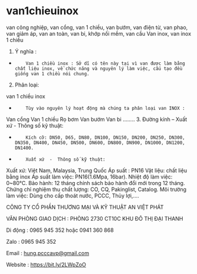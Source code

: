 # van1chieuinox
van công nghiệp, van cổng, van 1 chiều, van bướm, van điện từ, van phao, van giảm áp, van an toàn, van bi, khớp nối mềm, van cầu
                  Van inox, van inox 1 chiều  

 

1. Ý nghĩa :

-         Van 1 chiều inox : Sở dĩ có tên này tại vì van được làm bằng chất liệu inox, về chức năng và nguyên lý làm việc, cấu tạo đều giống van 1 chiều nói chung. 

2.  Phân loại:

van 1 chiều inox

-         Tùy vào nguyên lý hoạt động mà chúng ta phân loại van INOX :

Van cổng
Van 1 chiều
Rọ bơm
Van bướm
Van bi
........
3.  Đường kính – Xuất xứ  -  Thông số kỹ thuật:

-         Kích cỡ: DN50, D65, DN80, DN100, DN150, DN200, DN250, DN300, DN350, DN400, DN450, DN500, DN600, DN800, DN900, DN1000, DN1200, DN1400.

-         Xuất xứ  -  Thông số kỹ thuật:

Xuất xứ: Việt Nam, Malaysia, Trung Quốc
Áp suất : PN16
 Vật liệu: chất liệu bằng inox
 Áp suất làm việc: PN16(1.6Mpa, 16bar).
 Nhiệt độ làm việc: 0~80°C.
 Bảo hành: 12 tháng chính sách bảo hành đổi mới trong 12 tháng.
 Chứng chỉ nghiệm thu chất lượng: CO, CQ, Pakinglist, Catalog.
 Môi trường làm việc: Dùng cho cấp thoát nước, PCCC, Thủy lợi,....
 

CÔNG TY CỔ PHẦN THƯƠNG MẠI VÀ KỸ THUẬT AN VIỆT PHÁT

VĂN PHÒNG GIAO DỊCH : PHÒNG 2730 CT10C KHU ĐÔ THỊ ĐẠI THANH 

Di động : 0965 945 352 hoặc 0941 360 868

Zalo : 0965 945 352

Email : hung.pcccavp@gmail.com

Website : https://bit.ly/2LWpZoO
